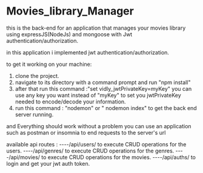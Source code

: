 # Movies_library_Manager
this is the back-end for an application that manages your movies library using expressJS(NodeJs) and mongoose with Jwt authentication/authorization.

in this application i implemented jwt authentication/authorization.

to get it working on your machine: 
1) clone the project.
2) navigate to its directory with a command prompt and run "npm install"
2) after that run this command :"set vidly_jwtPrivateKey=myKey" you can use any key you want instead of "myKey" to set you jwtPrivateKey needed to encode/decode your information.
3) run this command : "nodemon" or " nodemon index" to get the back end server running.

and Everything should work without a problem you can use an application such as postman or insomnia to end requests to the server's url

available api routes : ----/api/users/ to execute CRUD operations for the users.
                       ----/api/genres/ to execute CRUD operations for the genres.
                       ----/api/movies/ to execute CRUD operations for the movies.
                       ----/api/auths/ to login and get your jwt auth token.
                    
